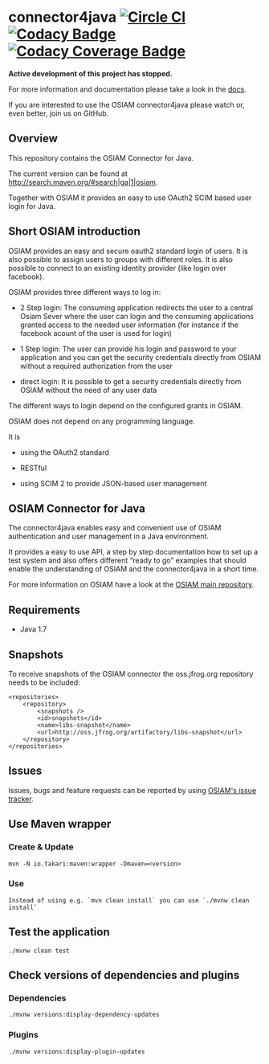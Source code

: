 # connector4java [![Circle CI](https://circleci.com/gh/osiam/connector4java.svg?style=svg)](https://circleci.com/gh/osiam/connector4java) [![Codacy Badge](https://api.codacy.com/project/badge/grade/d8892c83a8fb4007bf38d3699b696a44)](https://www.codacy.com/app/OSIAM/connector4java) [![Codacy Coverage Badge](https://api.codacy.com/project/badge/coverage/d8892c83a8fb4007bf38d3699b696a44)](https://www.codacy.com/app/OSIAM/connector4java)

**Active development of this project has stopped.**

For more information and documentation please take a look in the
[docs](docs/README.md).

If you are interested to use the OSIAM connector4java please watch or, even
better, join us on GitHub.

## Overview

This repository contains the OSIAM Connector for Java.

The current version can be found at http://search.maven.org/#search|ga|1|osiam.

Together with OSIAM it provides an easy to use OAuth2 SCIM based user login for
Java.

## Short OSIAM introduction

OSIAM provides an easy and secure oauth2 standard login of users. It is also
possible to assign users to groups with different roles. It is also possible to
connect to an existing identity provider (like login over facebook).

OSIAM provides three different ways to log in:

- 2 Step login: The consuming application redirects the user to a central Osiam
  Sever where the user can login and the consuming applications granted access
  to the needed user information (for instance if the facebook acount of the
  user is used for login)

- 1 Step login: The user can provide his login and password to your application
  and you can get the security credentials directly from OSIAM without a
  required authorization from the user

- direct login: It is possible to get a security credentials directly from OSIAM
  without the need of any user data

The different ways to login depend on the configured grants in OSIAM.


OSIAM does not depend on any programming language.

It is

- using the OAuth2 standard

- RESTful

- using SCIM 2 to provide JSON-based user management

## OSIAM Connector for Java

The connector4java enables easy and convenient use of OSIAM authentication and
user management in a Java environment.

It provides a easy to use API, a step by step documentation how to set up a test
system and also offers different “ready to go” examples that should enable the
understanding of OSIAM and the connector4java in a short time.

For more information on OSIAM have a look at the
[OSIAM main repository](https://github.com/osiam/osiam).

## Requirements

* Java 1.7

## Snapshots

To receive snapshots of the OSIAM connector the oss.jfrog.org repository needs
to be included:

```
<repositories>
    <repository>
        <snapshots />
        <id>snapshots</id>
        <name>libs-snapshot</name>
        <url>http://oss.jfrog.org/artifactory/libs-snapshot</url>
    </repository>
</repositories>
```

## Issues

Issues, bugs and feature requests can be reported by using
[OSIAM's issue tracker](https://github.com/osiam/connector4java/issues).

## Use Maven wrapper

### Create & Update

    mvn -N io.takari:maven:wrapper -Dmaven=<version>

### Use

    Instead of using e.g. `mvn clean install` you can use `./mvnw clean install`

## Test the application

    ./mvnw clean test

## Check versions of dependencies and plugins

### Dependencies

    ./mvnw versions:display-dependency-updates

### Plugins

    ./mvnw versions:display-plugin-updates
